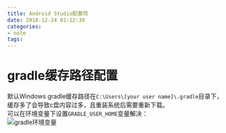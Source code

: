 ```yaml
---
title: Android Studio配置项
date: 2018-12-24 01:12:39 
categories: 
- note
tags: 
---
```

# gradle缓存路径配置  
默认Windows gradle缓存路径在`C:\Users\[your user name]\.gradle`目录下，缓存多了会导致c盘内容过多，且重装系统后需要重新下载。  
可以在环境变量下设置`GRADLE_USER_HOME`变量解决：  
![gradle环境变量](https://user-images.githubusercontent.com/7078104/50388833-fb3ce080-075b-11e9-8eb0-65288e64f497.png)  

